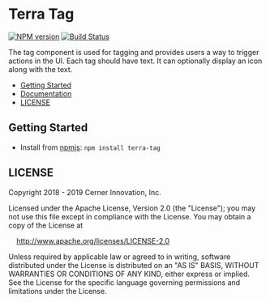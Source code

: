 # Terra Tag


[![NPM version](https://badgen.net/npm/v/terra-tag)](https://www.npmjs.org/package/terra-tag)
[![Build Status](https://badgen.net/travis/cerner/terra-core)](https://travis-ci.com/cerner/terra-core)

The tag component is used for tagging and provides users a way to trigger actions in the UI. Each tag should have text.
It can optionally display an icon along with the text.

- [Getting Started](#getting-started)
- [Documentation](https://github.com/cerner/terra-core/tree/master/packages/terra-tag/docs)
- [LICENSE](#license)

## Getting Started

- Install from [npmjs](https://www.npmjs.com): `npm install terra-tag`

## LICENSE

Copyright 2018 - 2019 Cerner Innovation, Inc.

Licensed under the Apache License, Version 2.0 (the "License"); you may not use this file except in compliance with the License. You may obtain a copy of the License at

&nbsp;&nbsp;&nbsp;&nbsp;http://www.apache.org/licenses/LICENSE-2.0

Unless required by applicable law or agreed to in writing, software distributed under the License is distributed on an "AS IS" BASIS, WITHOUT WARRANTIES OR CONDITIONS OF ANY KIND, either express or implied. See the License for the specific language governing permissions and limitations under the License.
